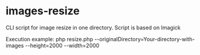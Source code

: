 images-resize
=============

CLI script for image resize in one directory. Script is based on Imagick

Execution example:
php resize.php --originalDirectory=Your-directory-with-images --height=2000 --width=2000
